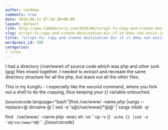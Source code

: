 ```yaml
---
author: sandeep
comments: true
date: 2010-06-15 07:38:30+00:00
layout: default
link: http://www.lambdacurry.com/2010/06/script-fu-copy-and-create-destination-dir-if-it-does-not-exist-in-linux/
slug: script-fu-copy-and-create-destination-dir-if-it-does-not-exist-in-linux
title: 'script-fu: copy and create destination dir if it does not exist in linux'
wordpress_id: 388
categories:
- linux
---
```


I had a directory (_/var/www_) of source code which was php and other junk (jpg) files mixed together. I needed to extract and recreate the same directory structure for all the php, but leave out all the other files.

This is my kungfu - I especially like the second command, where you fork out a shell to do the copying, thus keeping your _{}_ variable untouched.﻿


[sourcecode language="bash"]find /var/www/ -name *php* |xargs --replace=@ dirname @ | sed -e 's@(/var/www)/*@@' | xargs mkdir -p

find   /var/www/  -name *php* -exec sh -vc ' cp -v {}   `echo {} |sed -e 's@/var/www/*@@'`' ;[/sourcecode]


